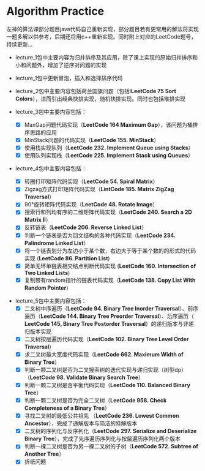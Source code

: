 # Algorithm Practice



左神的算法课部分题目java代码自己重新实现，部分题目若有更常用的解法将实现一题多解以供参考，后期还将用c++重新实现。同时附上对应的LeetCode题号，持续更新...

* lecture_1包中主要内容为归并排序及其应用，除了课上实现的原始归并排序和小和问题外，增加了逆序对问题的实现
* lecture_1包中更新冒泡，插入和选择排序代码
* lecture_2包中主要内容包括荷兰国旗问题（包括l**LeetCode 75 Sort Colors**），进而引出经典快排实现，随机快排实现。同时也包括堆排实现
* lecture_3包中主要内容包括：

  - [x] MaxGap问题代码实现（**LeetCode 164 Maximum Gap**），该问题为桶排序思路的应用
  - [x] MinStack问题的代码实现（**LeetCode 155. MinStack**）
  - [x] 使用栈实现队列（**LeetCode 232. Implement Queue using Stacks**）
  - [x] 使用队列实现栈（**LeetCode 225. Implement Stack using Queues**）
* lecture_4包中主要内容包括：
  - [x] 转圈打印矩阵代码实现（**LeetCode 54. Spiral Matrix**）
  - [x] Zigzag方式打印矩阵代码实现（**LintCode 185. Matrix ZigZag Traversal**）
  - [x] 90°旋转矩阵代码实现（**LeetCode 48. Rotate Image**）
  - [x] 搜索行和列均有序的二维矩阵代码实现（**LeetCode 240. Search a 2D Matrix II**）
  - [x] 反转链表（**LeetCode 206. Reverse Linked List**）
  - [x] 判断一个链表是否为回文结构的各种代码实现（**LeetCode 234. Palindrome Linked List**）
  - [x] 将一个链表划分为左边小于某个数，右边大于等于某个数的的形式的代码实现 (**LeetCode 86. Partition List**)
  - [x] 简单无环单链表相交结点判断代码实现 (**LeetCode 160. Intersection of Two Linked Lists**) 
  - [x] 复制带有random指针的链表代码实现（**LeetCode 138. Copy List With Random Pointer**）

- lecture_5包中主要内容包括：
  - [x] 二叉树中序遍历（**LeetCode 94. Binary Tree Inorder Traversal**）、前序遍历（**LeetCode 144. Binary Tree Preorder Traversal**）、后序遍历（ **LeetCode 145, Binary Tree Postorder Traversal**）的递归版本与非递归版本实现
  - [x] 二叉树按层遍历代码实现（**LeetCode 102. Binary Tree Level Order Traversal**）
  - [x] 求二叉树最大宽度代码实现（**LeetCode 662. Maximum Width of Binary Tree**）
  - [x] 判断一颗二叉树是否为二叉搜索树的迭代实现与递归实现（树型dp）（**LeetCode 98. Validate Binary Search Tree**）
  - [x] 判断一颗二叉树是否平衡代码实现（**LeetCode 110. Balanced Binary Tree**）
  - [x] 判断一颗二叉树是否为完全二叉树（**LeetCode 958. Check Completeness of a Binary Tree**）
  - [x] 寻找二叉树的最低公共祖先 （**LeetCode 236. Lowest Common Ancestor**），完成了通解版本与简洁的特解版本
  - [x] 二叉树的序列化与反序列化（**LeetCode 297. Serialize and Deserialize Binary Tree**），完成了先序遍历序列化与按层遍历序列化两个版本
  - [x] 判断一棵二叉树是否为另一棵二叉树的子树（**LeetCode 572. Subtree of Another Tree**）
  - [x] 折纸问题